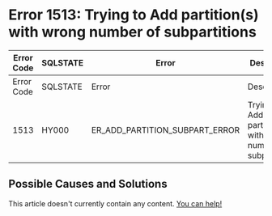 
# Error 1513: Trying to Add partition(s) with wrong number of subpartitions


| Error Code | SQLSTATE | Error | Description |
| --- | --- | --- | --- |
| Error Code | SQLSTATE | Error | Description |
| 1513 | HY000 | ER_ADD_PARTITION_SUBPART_ERROR | Trying to Add partition(s) with wrong number of subpartitions |




## Possible Causes and Solutions


This article doesn't currently contain any content. [You can help!](/kb/en/writing-and-editing-knowledge-base-articles/)

